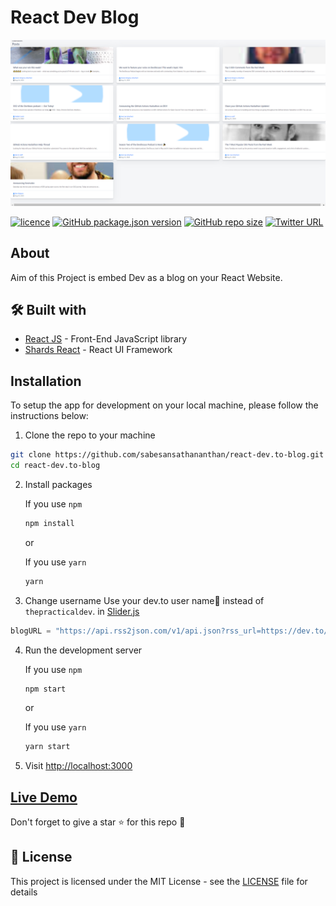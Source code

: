 # React Dev Blog

![Image](./docs/Screenshot.png)

[![licence](https://img.shields.io/github/license/sabesansathananthan/react-dev.to-blog)](https://github.com/sabesansathananthan/react-dev.to-blog/blob/master/.github/LICENSE)
[![GitHub package.json version](https://img.shields.io/github/package-json/v/sabesansathananthan/react-dev.to-blog)](https://github.com/sabesansathananthan/react-dev.to-blog)
[![GitHub repo size](https://img.shields.io/github/repo-size/sabesansathananthan/react-dev.to-blog?color=ff69b4)](https://github.com/sabesansathananthan/react-dev.to-blog)
[![Twitter URL](https://img.shields.io/twitter/url?style=social&url=https%3A%2F%2Ftwitter.com%2FTheSabesan)](https://twitter.com/intent/tweet?text=Wow,%20I%20used%20react-dev.to-blog.%20That%20is%20excellent.%20Thank%20you%20@TheSabesan)

## About

Aim of this Project is embed Dev as a blog on your React Website.

## 🛠️ Built with

- [React JS](https://reactjs.org/) - Front-End JavaScript library
- [Shards React](https://designrevision.com/docs/shards-react/getting-started) - React UI Framework

## Installation

To setup the app for development on your local machine, please follow the instructions below:

1. Clone the repo to your machine

```bash
git clone https://github.com/sabesansathananthan/react-dev.to-blog.git
cd react-dev.to-blog
```

2. Install packages

   If you use `npm`

   ```bash
   npm install
   ```

   or

   If you use `yarn`

   ```bash
   yarn
   ```

3. Change username
   Use your dev.to user name👤 instead of `thepracticaldev`. in [Slider.js](./src/components/Slider.js)

```Javascript
blogURL = "https://api.rss2json.com/v1/api.json?rss_url=https://dev.to/feed/thepracticaldev"
```

4. Run the development server

   If you use `npm`

   ```bash
   npm start
   ```

   or

   If you use `yarn`

   ```bash
   yarn start
   ```

5. Visit <http://localhost:3000>

## [Live Demo](https://react-dev-blog.web.app/)

Don't forget to give a star ⭐️ for this repo :slightly_smiling_face:

## 📄 License

This project is licensed under the MIT License - see the [LICENSE](./.github/LICENSE) file for details
